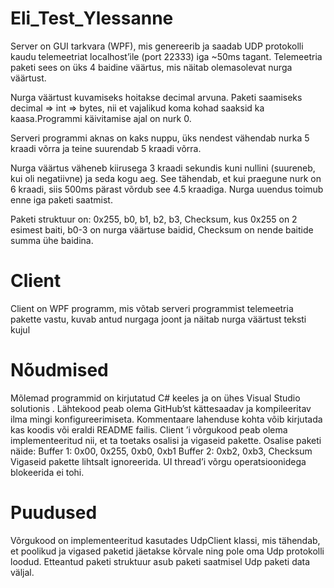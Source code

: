 # Eli_Test_Ylessanne

Server on GUI tarkvara (WPF), mis genereerib ja saadab UDP protokolli kaudu telemeetriat localhost’ile (port 22333) iga ~50ms tagant. Telemeetria paketi sees on üks 4 baidine väärtus, mis näitab olemasolevat nurga väärtust. 

Nurga väärtust kuvamiseks hoitakse decimal arvuna. Paketi saamiseks decimal => int => bytes, nii et vajalikud koma kohad saaksid ka kaasa.Programmi käivitamise ajal on nurk 0. 

Serveri programmi aknas on kaks nuppu, üks nendest vähendab nurka 5 kraadi võrra ja teine suurendab 5 kraadi võrra.

Nurga väärtus väheneb kiirusega 3 kraadi sekundis kuni nullini (suureneb, kui oli negatiivne) ja seda kogu aeg. See tähendab, et kui praegune nurk on 6 kraadi, siis 500ms pärast võrdub see 4.5 kraadiga. Nurga uuendus toimub enne iga paketi saatmist.

Paketi struktuur on:
0x255, b0, b1, b2, b3, Checksum, kus 0x255 on 2 esimest baiti, b0-3 on nurga väärtuse baidid, Checksum on nende baitide summa ühe baidina.

# Client
Client on WPF programm, mis võtab serveri programmist telemeetria pakette vastu, kuvab
antud nurgaga joont ja näitab nurga väärtust teksti kujul

# Nõudmised
Mõlemad programmid on kirjutatud C# keeles ja on ühes Visual Studio solutionis . Lähtekood peab olema GitHub’st kättesaadav ja kompileeritav ilma mingi konfigureerimiseta. Kommentaare lahenduse kohta võib kirjutada kas koodis või eraldi README failis.
Client ’i võrgukood peab olema implementeeritud nii, et ta toetaks osalisi ja vigaseid pakette.
Osalise paketi näide:
Buffer 1: 0x00, 0x255, 0xb0, 0xb1
Buffer 2: 0xb2, 0xb3, Checksum
Vigaseid pakette lihtsalt ignoreerida.
UI thread’i võrgu operatsioonidega blokeerida ei tohi.

# Puudused
Võrgukood on implementeeritud kasutades UdpClient klassi, mis tähendab, et poolikud ja vigased paketid jäetakse kõrvale ning pole oma Udp protokolli loodud. Etteantud paketi struktuur asub paketi saatmisel Udp paketi data väljal.
